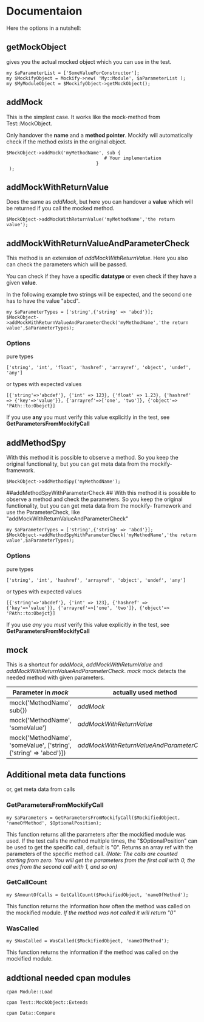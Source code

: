 # Documentaion #

Here the options in a nutshell:

## getMockObject ##
gives you the actual mocked object which you can use in the test.
```
my $aParameterList = ['SomeValueForConstructor'];
my $MockifyObject = Mockify->new( 'My::Module', $aParameterList );
my $MyModuleObject = $MockifyObject->getMockObject();
```
## addMock ##

This is the simplest case. It works like the mock-method from Test::MockObject.

Only handover the **name** and a **method pointer**. Mockify will automatically check if the method exists in the original object.
```
$MockObject->addMock('myMethodName', sub {
                                    # Your implementation
                                 }
 );
```
## addMockWithReturnValue ##
Does the same as *addMock*, but here you can handover a **value** which will be returned if you call the mocked method.
```
$MockObject->addMockWithReturnValue('myMethodName','the return value');
```
## addMockWithReturnValueAndParameterCheck ##
This method is an extension of *addMockWithReturnValue*. Here you also can check the parameters which will be passed.

You can check if they have a specific **datatype** or even check if they have a given **value**.

In the following example two strings will be expected, and the second one has to have the value "abcd".
```
my $aParameterTypes = ['string',{'string' => 'abcd'}];
$MockObject->addMockWithReturnValueAndParameterCheck('myMethodName','the return value',$aParameterTypes);
```
### Options ###
pure types
```
['string', 'int', 'float', 'hashref', 'arrayref', 'object', 'undef', 'any']
```
or types with expected values
```
[{'string'=>'abcdef'}, {'int' => 123}, {'float' => 1.23}, {'hashref' => {'key'=>'value'}}, {'arrayref'=>['one', 'two']}, {'object'=> 'PAth::to:Obejct}]
```
If you use **any** you must verify this value explicitly in the test, see **GetParametersFromMockifyCall**

## addMethodSpy ##
With this method it is possible to observe a method. So you keep the original functionality, but you can get meta data from the mockify- framework.
```
$MockObject->addMethodSpy('myMethodName');
```

##addMethodSpyWithParameterCheck ##
With this method it is possible to observe a method and check the parameters. So you keep the original functionality, but you can get meta data from the mockify- framework and use the ParameterCheck, like "addMockWithReturnValueAndParameterCheck"
```
my $aParameterTypes = ['string',{'string' => 'abcd'}];
$MockObject->addMethodSpyWithParameterCheck('myMethodName','the return value',$aParameterTypes);
```

### Options ###
pure types
```
['string', 'int', 'hashref', 'arrayref', 'object', 'undef', 'any']
```
or types with expected values
```
[{'string'=>'abcdef'}, {'int' => 123}, {'hashref' => {'key'=>'value'}}, {'arrayref'=>['one', 'two']}, {'object'=> 'PAth::to:Obejct}]
```
If you use *any* you *must* verify this value explicitly in the test, see **GetParametersFromMockifyCall**

## mock ##
This is a shortcut for *addMock*, *addMockWithReturnValue* and *addMockWithReturnValueAndParameterCheck*. *mock* mock detects the needed method with given parameters.

| Parameter in *mock*  | actually used method |
| ------------- | ------------- |
| mock('MethodName', sub{})  | *addMock*  |
| mock('MethodName', 'someValue')  | *addMockWithReturnValue*  |
| mock('MethodName', 'someValue', ['string',{'string' => 'abcd'}])  | *addMockWithReturnValueAndParameterCheck*  |

## Additional meta data functions ##
or, get meta data from calls

### GetParametersFromMockifyCall ###
```
my $aParameters = GetParametersFromMockifyCall($MockifiedObject, 'nameOfMethod', $OptionalPosition);
```
This function returns all the parameters after the mockified module was used. If the test calls the method multiple times, the "$OptionalPosition" can be used to get the specific call, default is "0".
Returns an array ref with the parameters of the specific method call.
*(Note: The calls are counted starting from zero. You will get the parameters from the first call with 0, the ones from the second call with 1, and so on)*

### GetCallCount ###
```
my $AmountOfCalls = GetCallCount($MockifiedObject, 'nameOfMethod');
```
This function returns the information how often the method was called on the mockified module. *If the method was not called it will return "0"*

### WasCalled ###
```
my $WasCalled = WasCalled($MockifiedObject, 'nameOfMethod');

```
This function returns the information if the method was called on the mockified module.

## addtional needed cpan modules ##
```
cpan Module::Load
```
```
cpan Test::MockObject::Extends
```
```
cpan Data::Compare
```
